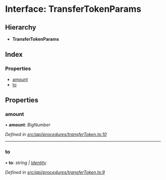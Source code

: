 # Interface: TransferTokenParams

## Hierarchy

* **TransferTokenParams**

## Index

### Properties

* [amount](api_procedures.transfertokenparams.md#amount)
* [to](api_procedures.transfertokenparams.md#to)

## Properties

###  amount

• **amount**: *BigNumber*

*Defined in [src/api/procedures/transferToken.ts:10](https://github.com/PolymathNetwork/polymesh-sdk/blob/7e9a732/src/api/procedures/transferToken.ts#L10)*

___

###  to

• **to**: *string | [Identity](../classes/api_entities_identity.identity.md)*

*Defined in [src/api/procedures/transferToken.ts:9](https://github.com/PolymathNetwork/polymesh-sdk/blob/7e9a732/src/api/procedures/transferToken.ts#L9)*
